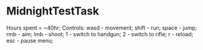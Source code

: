 # MidnightTestTask
 Hours spent = ~40hr;
 Controls: 
wasd - movement;
shift - run;
space - jump;
rmb - aim;
lmb - shoot;
1 - switch to handgun;
2 - switch to rifle;
r - reload;
esc - pause menu;
